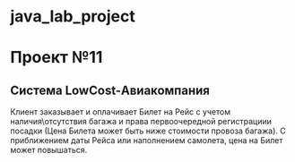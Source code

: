# java_lab_project
# Проект №11
Система LowCost-Авиакомпания 
----------------------------
Клиент заказывает и оплачивает Билет на Рейс с учетом наличия\отсутствия багажа и права первоочередной регистрациии посадки (Цена Билета может быть ниже стоимости провоза багажа). С приближением даты Рейса или наполнением самолета, цена на Билет может повышаться.
